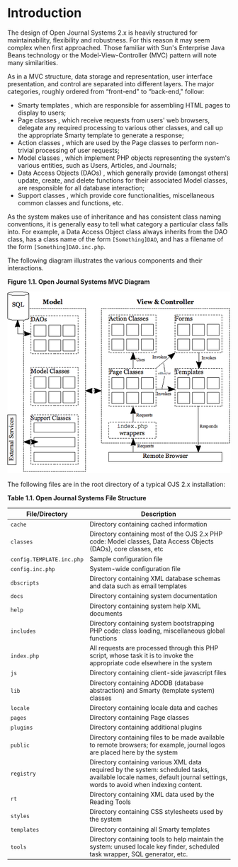 # Introduction

The design of Open Journal Systems 2.x is heavily structured for maintainability, flexibility and robustness. For this reason it may seem complex when first approached. Those familiar with Sun's Enterprise Java Beans technology or the Model-View-Controller (MVC) pattern will note many similarities.

As in a MVC structure, data storage and representation, user interface presentation, and control are separated into different layers. The major categories, roughly ordered from “front-end" to “back-end," follow:

- Smarty templates , which are responsible for assembling HTML pages to display to users;
- Page classes , which receive requests from users' web browsers, delegate any required processing to various other classes, and call up the appropriate Smarty template to generate a response;
- Action classes , which are used by the Page classes to perform non-trivial processing of user requests;
- Model classes , which implement PHP objects representing the system's various entities, such as Users, Articles, and Journals;
- Data Access Objects (DAOs) , which generally provide (amongst others) update, create, and delete functions for their associated Model classes, are responsible for all database interaction;
- Support classes , which provide core functionalities, miscellaneous common classes and functions, etc.

As the system makes use of inheritance and has consistent class naming conventions, it is generally easy to tell what category a particular class falls into. For example, a Data Access Object class always inherits from the DAO class, has a class name of the form ``[Something]DAO``, and has a filename of the form ``[Something]DAO.inc.php``.

The following diagram illustrates the various components and their interactions.

**Figure 1.1. Open Journal Systems MVC Diagram**

![Fig 1.1 Open JOurnal Systems MVC Diagram](/images/fig1.png)

The following files are in the root directory of a typical OJS 2.x installation:

**Table 1.1. Open Journal Systems File Structure**

| File/Directory | Description |
| ----- | ----- |
| ``cache`` | Directory containing cached information |
| ``classes`` | Directory containing most of the OJS 2.x PHP code: Model classes, Data Access Objects (DAOs), core classes, etc |
| ``config.TEMPLATE.inc.php`` | Sample configuration file |
| ``config.inc.php`` | System-wide configuration file |
| ``dbscripts`` | Directory containing XML database schemas and data such as email templates |
| ``docs`` | Directory containing system documentation |
| ``help`` | Directory containing system help XML documents |
| ``includes`` | Directory containing system bootstrapping PHP code: class loading, miscellaneous global functions |
| ``index.php`` | All requests are processed through this PHP script, whose task it is to invoke the appropriate code elsewhere in the system |
| ``js`` | Directory containing client-side javascript files |
| ``lib`` | Directory containing ADODB (database abstraction) and Smarty (template system) classes |
| ``locale`` | Directory containing locale data and caches |
| ``pages`` | Directory containing Page classes |
| ``plugins`` | Directory containing additional plugins |
| ``public`` | Directory containing files to be made available to remote browsers; for example, journal logos are placed here by the system |
| ``registry`` |Directory containing various XML data required by the system: scheduled tasks, available locale names, default journal settings, words to avoid when indexing content. |
| ``rt`` | Directory containing XML data used by the Reading Tools |
| ``styles`` | Directory containing CSS stylesheets used by the system |
| ``templates`` | Directory containing all Smarty templates |
| ``tools`` | Directory containing tools to help maintain the system: unused locale key finder, scheduled task wrapper, SQL generator, etc. |
